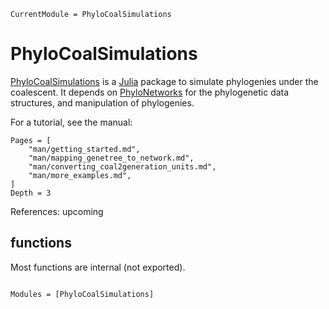 ```@meta
CurrentModule = PhyloCoalSimulations
```

# PhyloCoalSimulations

[PhyloCoalSimulations](https://github.com/cecileane/PhyloCoalSimulations.jl)
is a [Julia](http://julialang.org) package to
simulate phylogenies under the coalescent.
It depends on [PhyloNetworks](https://github.com/crsl4/PhyloNetworks.jl)
for the phylogenetic data structures, and manipulation of phylogenies.

For a tutorial, see the manual:

```@contents
Pages = [
    "man/getting_started.md",
    "man/mapping_genetree_to_network.md",
    "man/converting_coal2generation_units.md",
    "man/more_examples.md",
]
Depth = 3
```

References:
upcoming

## functions

Most functions are internal (not exported).

```@index
```

```@autodocs
Modules = [PhyloCoalSimulations]
```
